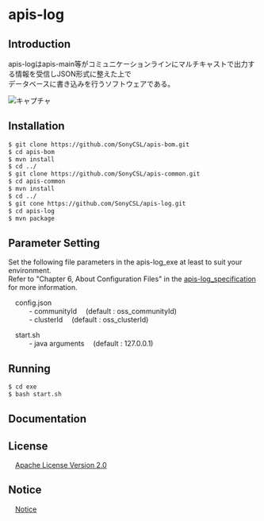 # apis-log

## Introduction

apis-logはapis-main等がコミュニケーションラインにマルチキャストで出力する情報を受信しJSON形式に整えた上で  
データベースに書き込みを行うソフトウェアである。

![キャプチャ](https://user-images.githubusercontent.com/71874910/95825383-bb4d5000-0d6b-11eb-97ab-c0012842111c.PNG)


## Installation
```bash
$ git clone https://github.com/SonyCSL/apis-bom.git
$ cd apis-bom
$ mvn install
$ cd ../
$ git clone https://github.com/SonyCSL/apis-common.git
$ cd apis-common
$ mvn install
$ cd ../
$ git cone https://github.com/SonyCSL/apis-log.git
$ cd apis-log
$ mvn package
```

## Parameter Setting
Set the following file parameters in the apis-log_exe at least to suit your environment.   
Refer to "Chapter 6, About Configuration Files" in the [apis-log_specification](#anchor1) for more information.

&emsp;config.json   
&emsp;&emsp;&emsp;- communityId   &emsp;(default : oss_communityId)  
&emsp;&emsp;&emsp;- clusterId     &emsp;(default : oss_clusterId)  

&emsp;start.sh  
&emsp;&emsp;&emsp;- java arguments &emsp;(default : 127.0.0.1) 



## Running

```bash
$ cd exe
$ bash start.sh
```

<a id="anchor1"></a>
## Documentation



## License
&emsp;[Apache License Version 2.0](https://github.com/SonyCSL/apis-log/blob/master/LICENSE)


## Notice
&emsp;[Notice](https://github.com/SonyCSL/apis-log/blob/master/NOTICE.md)
